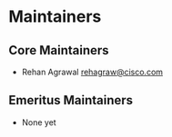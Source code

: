 # Maintainers

## Core Maintainers

- Rehan Agrawal <rehagraw@cisco.com>

## Emeritus Maintainers

- None yet 